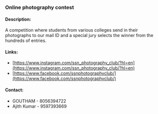 ### Online photography contest

#### <!-- <i class="fas fa-edit"></i> --> Description:
  A competition where students from various colleges send in their photographs to our mail ID and a special jury selects the winner from the hundreds of entries.

#### Links:
  * [https://www.instagram.com/ssn_photography_club/?hl=en](https://www.instagram.com/ssn_photography_club/?hl=en)
  * [https://www.facebook.com/ssnphotographyclub/](https://www.facebook.com/ssnphotographyclub/)

#### <!-- <i class="fas fa-phone"></i> --> Contact:
  * GOUTHAM - 8056394722
  * Ajith Kumar - 9597393669


